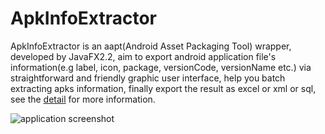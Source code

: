 
ApkInfoExtractor
================

ApkInfoExtractor is an aapt(Android Asset Packaging Tool) wrapper, developed by JavaFX2.2,
aim to export android application file's information(e.g label, icon, package, versionCode, versionName etc.)
via straightforward and friendly graphic user interface, help you batch extracting apks information,
finally export the result as excel or xml or sql,
see the [detail](http://apkinfoextractor.vincestyling.com/) for more information.

![application screenshot](http://apkinfoextractor.vincestyling.com/images/main_window.png)